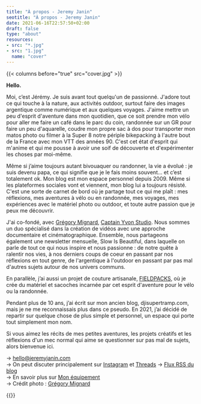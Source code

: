 ```yaml
---
title: "À propos - Jeremy Janin"
seotitle: "À propos - Jeremy Janin"
date: 2021-06-16T22:57:50+02:00
draft: false
type: "about"
resources:
- src: "*.jpg"
- src: "1.jpg"
  name: "cover"
---
```

{{< columns before="true" src="cover.jpg" >}}
<p><strong>Hello.</strong></p>
Moi, c’est Jérémy. Je suis avant tout quelqu'un de passionné. J'adore tout ce qui touche à la nature, aux activités outdoor, surtout faire des images argentique comme numérique et aux quelques voyages. J'aime mettre un peu d'esprit d'aventure dans mon quotidien, que ce soit prendre mon vélo pour aller me faire un café dans le parc du coin, randonnée sur un GR pour faire un peu d'aquarelle, coudre mon propre sac à dos pour transporter mon matos photo ou filmer à la Super 8 notre périple bikepacking à l'autre bout de la France avec mon VTT des années 90. C'est cet état d'esprit qui m'anime et qui me pousse à avoir une soif de découverte et d'expérimenter les choses par moi-même.

Même si j’aime toujours autant bivouaquer ou randonner, la vie a évolué : je suis devenu papa, ce qui signifie que je le fais moins souvent… et c’est totalement ok. Mon blog est mon espace personnel depuis 2009. Même si les plateformes sociales vont et viennent, mon blog lui a toujours résisté. C'est une sorte de carnet de bord où je partage tout ce qui me plaît : mes réflexions, mes aventures à vélo ou en randonnée, mes voyages, mes expériences avec le matériel photo ou outdoor, et toute autre passion que je peux me découvrir.

J'ai co-fondé, avec <a href="https://gregorymignard.com/" target="blank">Grégory Mignard</a>, <a href="https://captainyvon.fr" target="blank">Captain Yvon Studio</a>. Nous sommes un duo spécialisé dans la création de vidéos avec une approche documentaire et cinématographique. Ensemble, nous partageons également une newsletter mensuelle, Slow Is Beautiful, dans laquelle on parle de tout ce qui nous inspire et nous passionne :  de notre quête à ralentir nos vies, à nos derniers coups de coeur en passant par nos réflexions en tout genre, de l'argentique à l'outdoor en passant par pas mal d'autres sujets autour de nos univers communs.

En parallèle, j’ai aussi un projet de couture artisanale, <a href="http://fieldpacks.fr" target="blank">FIELDPACKS</a>, où je crée du matériel et sacoches incarnée par cet esprit d'aventure pour le vélo ou la randonnée.

Pendant plus de 10 ans, j’ai écrit sur mon ancien blog, djisupertramp.com, mais je ne me reconnaissais plus dans ce pseudo. En 2021, j’ai décidé de repartir sur quelque chose de plus simple et personnel, un espace qui porte tout simplement mon nom.

Si vous aimez les récits de mes petites aventures, les projets créatifs et les réflexions d'un mec normal qui aime se questionner sur pas mal de sujets, alors bienvenue ici.
<p>→ <a href="mailto="hello@jeremyjanin.com">hello@jeremyjanin.com</a><br/>
→ On peut discuter principalement sur <a href="https://www.instagram.com/jeremy.janin/" target="blank">Instagram</a> et <a href="https://www.threads.net/@jeremy.janin" target="blank">Threads</a>
→ <a href="https://jeremyjanin.com/posts/index.xml" target="blank">Flux RSS du blog</a><br/>
→ En savoir plus sur <a href="https://jeremyjanin.com/equipement/">Mon équipement</a><br/>
→ Crédit photo : <a href="https://gregorymignard.com/" target="blank">Grégory Mignard</a></p>{{</columns>}}
